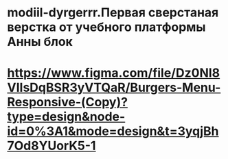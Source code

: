 # modiil-dyrgerrr.Первая сверстаная верстка от учебного платформы Анны блок
# https://www.figma.com/file/Dz0NI8VIIsDqBSR3yVTQaR/Burgers-Menu-Responsive-(Copy)?type=design&node-id=0%3A1&mode=design&t=3yqjBh7Od8YUorK5-1

